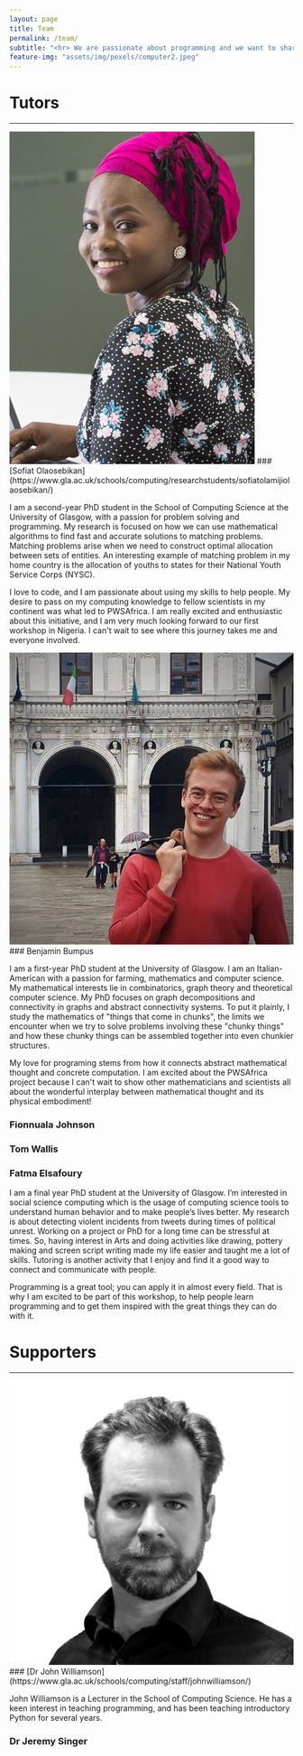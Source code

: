 ```yaml
---
layout: page
title: Team
permalink: /team/
subtitle: "<hr> We are passionate about programming and we want to share the experience with others."
feature-img: "assets/img/pexels/computer2.jpeg"
---
```

<link rel="stylesheet" href="/assets/css/style.css">

# Tutors
<hr>

<img src="/assets/img/team/sofiat.jpg" alt="Photo of Sofiat" class="team"/>
###  [Sofiat Olaosebikan](https://www.gla.ac.uk/schools/computing/researchstudents/sofiatolamijiolaosebikan/)
<p class="bio"> I am a second-year PhD student in the School of Computing Science at the University of Glasgow, with a passion for problem solving and programming. My research is focused on how we can use mathematical algorithms to find fast and accurate solutions to matching problems. Matching problems arise when we need to construct optimal allocation between sets of entities. An interesting example of matching problem in my home country is the allocation of youths to states for their National Youth Service Corps (NYSC).</p>  

<p class="bio"> 
I love to code, and I am passionate about using my skills to help people. My desire to pass on my computing knowledge to fellow scientists in my continent was what led to PWSAfrica. I am really excited and enthusiastic about this initiative, and I am very much looking forward to our first workshop in Nigeria. I can't wait to see where this journey takes me and everyone involved.</p>

<img src="/assets/img/team/BMB.jpg" alt="Photo of Benjamin" class="team"/>
### Benjamin Bumpus
<p class="bio"> I am a first-year PhD student at the University of Glasgow. I am an Italian-American with a passion for
farming, mathematics and computer science. My mathematical interests lie in combinatorics, graph theory and theoretical computer science. My PhD focuses on graph decompositions and connectivity in graphs and abstract connectivity systems. To put it plainly, I study the mathematics of "things that come in chunks", the limits we encounter when we try to solve problems involving these "chunky things" and how these chunky things can be assembled together into even chunkier structures.</p>  

<p class="bio"> 
My love for programing stems from how it connects abstract mathematical thought and concrete computation. I am excited about the PWSAfrica project because I can't wait to show other mathematicians and scientists all about the wonderful interplay between mathematical thought and its physical embodiment!
</p>

### Fionnuala Johnson

### Tom Wallis

### Fatma Elsafoury
<p class="bio"> I am a final year PhD student at the University of Glasgow. I’m interested in social science computing which is the usage of computing science tools to understand human behavior and to make people’s lives better. My research is about detecting violent incidents from tweets during times of political unrest. Working on a project or PhD for a long time can be stressful at times. So, having interest in Arts and doing activities like drawing, pottery making  and screen script writing made my life easier and taught me a lot of skills. Tutoring is another activity that I enjoy and find it a good way to connect and communicate with people. </p>
<p class="bio"> Programming is a great tool; you can apply it in almost every field. That is why I am excited to be part of this workshop, to help people learn programming and to get them inspired with the great things they can do with it. </p>






# Supporters
<hr>
<img src="/assets/img/team/jhw_white.png" alt="Photo of JohnHW" class="team"/>
### [Dr John Williamson](https://www.gla.ac.uk/schools/computing/staff/johnwilliamson/)
<p class="bio"> 
John Williamson is a Lecturer in the School of Computing Science. He has a keen interest in teaching programming, and has been teaching introductory Python for several years.
</p>

### Dr Jeremy Singer
